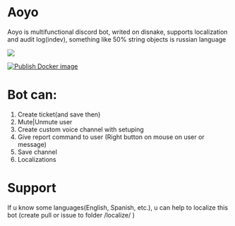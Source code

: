 # Aoyo
Aoyo is multifunctional discord bot, writed on disnake, supports localization and audit log(indev), something like 50% string objects is russian language

![](https://img.shields.io/badge/3.10-black?logo=python&logoColor=white&label=Python&labelColor=blue)

[![Publish Docker image](https://github.com/yawaflua/AoyoBot/actions/workflows/docker-push.yml/badge.svg)](https://ghcr.io/yawaflua/aoyobot)
# Bot can:
  1. Create ticket(and save then)
  2. Mute|Unmute user
  3. Create custom voice channel with setuping
  4. Give report command to user (Right button on mouse on user or message)
  5. Save channel 
  6. Localizations
     
# Support
If u know some languages(English, Spanish, etc.), u can help to localize this bot (create pull or issue to folder /localize/ )
